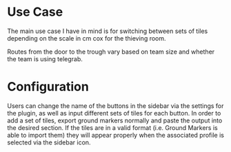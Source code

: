 # Use Case
The main use case I have in mind is for switching between sets of tiles depending on the scale in cm cox for the thieving room.

Routes from the door to the trough vary based on team size and whether the team is using telegrab.

# Configuration
Users can change the name of the buttons in the sidebar via the settings for the plugin, as well as input different sets of tiles for each button. In order to add a set of tiles, export ground markers normally and paste the output into the desired section. If the tiles are in a valid format (i.e. Ground Markers is able to import them) they will appear properly when the associated profile is selected via the sidebar icon.